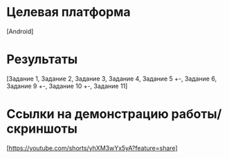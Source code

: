 # Целевая платформа

[Android]

# Результаты

[Задание 1, Задание 2, Задание 3, Задание 4, Задание 5 +-, Задание 6, Задание 9 +-, Задание 10 +-, Задание 11]

# Ссылки на демонстрацию работы/скриншоты

[https://youtube.com/shorts/yhXM3wYx5yA?feature=share]

